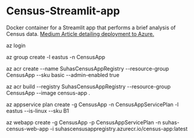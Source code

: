 # Census-Streamlit-app
Docker container for a Streamlit app that performs a brief analysis of Census data. 
[Medium Article detailing deployment to Azure.](https://towardsdatascience.com/deploying-a-streamlit-web-app-with-azure-app-service-1f09a2159743?source=friends_link&sk=fa59624f14261f6693bc250f396d0983)

az login

az group create -l eastus -n CensusApp

az acr create --name SuhasCensusAppRegistry --resource-group CensusApp --sku basic --admin-enabled true

az acr build --registry SuhasCensusAppRegistry --resource-group CensusApp --image census-app .

az appservice plan create -g CensusApp -n CensusAppServicePlan -l eastus --is-linux --sku B1

az webapp create -g CensusApp -p CensusAppServicePlan -n suhas-census-web-app -i suhascensusappregistry.azurecr.io/census-app:latest

